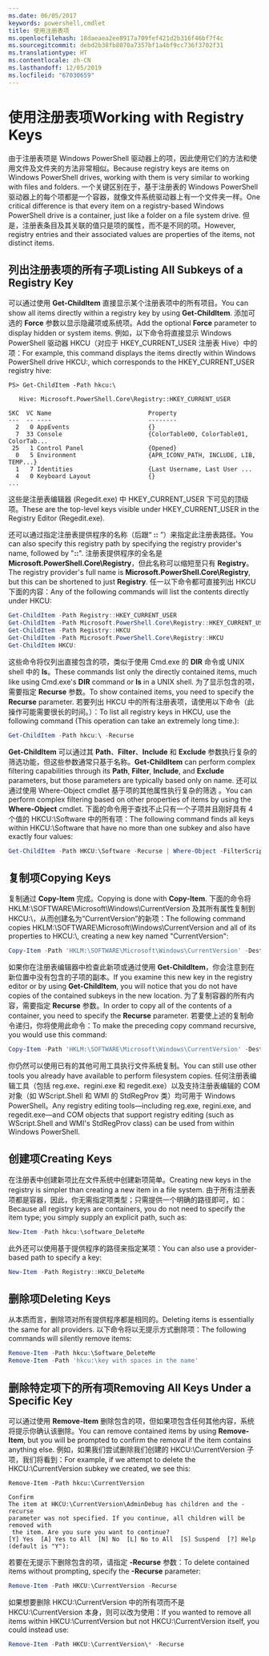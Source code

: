 ```yaml
---
ms.date: 06/05/2017
keywords: powershell,cmdlet
title: 使用注册表项
ms.openlocfilehash: 18daeaea2ee8917a709fef421d2b316f46bf7f4c
ms.sourcegitcommit: debd2b38fb8070a7357bf1a4bf9cc736f3702f31
ms.translationtype: HT
ms.contentlocale: zh-CN
ms.lasthandoff: 12/05/2019
ms.locfileid: "67030659"
---
```

# <a name="working-with-registry-keys"></a><span data-ttu-id="b9c34-103">使用注册表项</span><span class="sxs-lookup"><span data-stu-id="b9c34-103">Working with Registry Keys</span></span>

<span data-ttu-id="b9c34-104">由于注册表项是 Windows PowerShell 驱动器上的项，因此使用它们的方法和使用文件及文件夹的方法非常相似。</span><span class="sxs-lookup"><span data-stu-id="b9c34-104">Because registry keys are items on Windows PowerShell drives, working with them is very similar to working with files and folders.</span></span> <span data-ttu-id="b9c34-105">一个关键区别在于，基于注册表的 Windows PowerShell 驱动器上的每个项都是一个容器，就像文件系统驱动器上有一个文件夹一样。</span><span class="sxs-lookup"><span data-stu-id="b9c34-105">One critical difference is that every item on a registry-based Windows PowerShell drive is a container, just like a folder on a file system drive.</span></span> <span data-ttu-id="b9c34-106">但是，注册表条目及其关联的值只是项的属性，而不是不同的项。</span><span class="sxs-lookup"><span data-stu-id="b9c34-106">However, registry entries and their associated values are properties of the items, not distinct items.</span></span>

## <a name="listing-all-subkeys-of-a-registry-key"></a><span data-ttu-id="b9c34-107">列出注册表项的所有子项</span><span class="sxs-lookup"><span data-stu-id="b9c34-107">Listing All Subkeys of a Registry Key</span></span>

<span data-ttu-id="b9c34-108">可以通过使用 **Get-ChildItem** 直接显示某个注册表项中的所有项目。</span><span class="sxs-lookup"><span data-stu-id="b9c34-108">You can show all items directly within a registry key by using **Get-ChildItem**.</span></span> <span data-ttu-id="b9c34-109">添加可选的 **Force** 参数以显示隐藏项或系统项。</span><span class="sxs-lookup"><span data-stu-id="b9c34-109">Add the optional **Force** parameter to display hidden or system items.</span></span> <span data-ttu-id="b9c34-110">例如，以下命令将直接显示 Windows PowerShell 驱动器 HKCU（对应于 HKEY_CURRENT_USER 注册表 Hive）中的项：</span><span class="sxs-lookup"><span data-stu-id="b9c34-110">For example, this command displays the items directly within Windows PowerShell drive HKCU:, which corresponds to the HKEY_CURRENT_USER registry hive:</span></span>

```
PS> Get-ChildItem -Path hkcu:\

   Hive: Microsoft.PowerShell.Core\Registry::HKEY_CURRENT_USER

SKC  VC Name                           Property
---  -- ----                           --------
  2   0 AppEvents                      {}
  7  33 Console                        {ColorTable00, ColorTable01, ColorTab...
 25   1 Control Panel                  {Opened}
  0   5 Environment                    {APR_ICONV_PATH, INCLUDE, LIB, TEMP...}
  1   7 Identities                     {Last Username, Last User ...
  4   0 Keyboard Layout                {}
...
```

<span data-ttu-id="b9c34-111">这些是注册表编辑器 (Regedit.exe) 中 HKEY_CURRENT_USER 下可见的顶级项。</span><span class="sxs-lookup"><span data-stu-id="b9c34-111">These are the top-level keys visible under HKEY_CURRENT_USER in the Registry Editor (Regedit.exe).</span></span>

<span data-ttu-id="b9c34-112">还可以通过指定注册表提供程序的名称（后跟“ **::** ”）来指定此注册表路径。</span><span class="sxs-lookup"><span data-stu-id="b9c34-112">You can also specify this registry path by specifying the registry provider's name, followed by "**::**".</span></span> <span data-ttu-id="b9c34-113">注册表提供程序的全名是 **Microsoft.PowerShell.Core\\Registry**，但此名称可以缩短至只有 **Registry**。</span><span class="sxs-lookup"><span data-stu-id="b9c34-113">The registry provider's full name is **Microsoft.PowerShell.Core\\Registry**, but this can be shortened to just **Registry**.</span></span> <span data-ttu-id="b9c34-114">任一以下命令都可直接列出 HKCU 下面的内容：</span><span class="sxs-lookup"><span data-stu-id="b9c34-114">Any of the following commands will list the contents directly under HKCU:</span></span>

```powershell
Get-ChildItem -Path Registry::HKEY_CURRENT_USER
Get-ChildItem -Path Microsoft.PowerShell.Core\Registry::HKEY_CURRENT_USER
Get-ChildItem -Path Registry::HKCU
Get-ChildItem -Path Microsoft.PowerShell.Core\Registry::HKCU
Get-ChildItem HKCU:
```

<span data-ttu-id="b9c34-115">这些命令将仅列出直接包含的项，类似于使用 Cmd.exe 的 **DIR** 命令或 UNIX shell 中的 **ls**。</span><span class="sxs-lookup"><span data-stu-id="b9c34-115">These commands list only the directly contained items, much like using Cmd.exe's **DIR** command or **ls** in a UNIX shell.</span></span> <span data-ttu-id="b9c34-116">为了显示包含的项，需要指定 **Recurse** 参数。</span><span class="sxs-lookup"><span data-stu-id="b9c34-116">To show contained items, you need to specify the **Recurse** parameter.</span></span> <span data-ttu-id="b9c34-117">若要列出 HKCU 中的所有注册表项，请使用以下命令（此操作可能需要很长的时间。）：</span><span class="sxs-lookup"><span data-stu-id="b9c34-117">To list all registry keys in HKCU, use the following command (This operation can take an extremely long time.):</span></span>

```powershell
Get-ChildItem -Path hkcu:\ -Recurse
```

<span data-ttu-id="b9c34-118">**Get-ChildItem** 可以通过其 **Path**、**Filter**、**Include** 和 **Exclude** 参数执行复杂的筛选功能，但这些参数通常只基于名称。</span><span class="sxs-lookup"><span data-stu-id="b9c34-118">**Get-ChildItem** can perform complex filtering capabilities through its **Path**, **Filter**, **Include**, and **Exclude** parameters, but those parameters are typically based only on name.</span></span> <span data-ttu-id="b9c34-119">还可以通过使用 Where-Object cmdlet 基于项的其他属性执行复杂的筛选  。</span><span class="sxs-lookup"><span data-stu-id="b9c34-119">You can perform complex filtering based on other properties of items by using the **Where-Object** cmdlet.</span></span> <span data-ttu-id="b9c34-120">下面的命令用于查找不止只有一个子项并且刚好具有 4 个值的 HKCU:\\Software 中的所有项：</span><span class="sxs-lookup"><span data-stu-id="b9c34-120">The following command finds all keys within HKCU:\\Software that have no more than one subkey and also have exactly four values:</span></span>

```powershell
Get-ChildItem -Path HKCU:\Software -Recurse | Where-Object -FilterScript {($_.SubKeyCount -le 1) -and ($_.ValueCount -eq 4) }
```

## <a name="copying-keys"></a><span data-ttu-id="b9c34-121">复制项</span><span class="sxs-lookup"><span data-stu-id="b9c34-121">Copying Keys</span></span>

<span data-ttu-id="b9c34-122">复制通过 **Copy-Item** 完成。</span><span class="sxs-lookup"><span data-stu-id="b9c34-122">Copying is done with **Copy-Item**.</span></span> <span data-ttu-id="b9c34-123">下面的命令将 HKLM:\\SOFTWARE\\Microsoft\\Windows\\CurrentVersion 及其所有属性复制到 HKCU:\\，从而创建名为“CurrentVersion”的新项：</span><span class="sxs-lookup"><span data-stu-id="b9c34-123">The following command copies HKLM:\\SOFTWARE\\Microsoft\\Windows\\CurrentVersion and all of its properties to HKCU:\\, creating a new key named "CurrentVersion":</span></span>

```powershell
Copy-Item -Path 'HKLM:\SOFTWARE\Microsoft\Windows\CurrentVersion' -Destination hkcu:
```

<span data-ttu-id="b9c34-124">如果你在注册表编辑器中检查此新项或通过使用 **Get-ChildItem**，你会注意到在新位置中没有包含的子项的副本。</span><span class="sxs-lookup"><span data-stu-id="b9c34-124">If you examine this new key in the registry editor or by using **Get-ChildItem**, you will notice that you do not have copies of the contained subkeys in the new location.</span></span> <span data-ttu-id="b9c34-125">为了复制容器的所有内容，需要指定 **Recurse** 参数。</span><span class="sxs-lookup"><span data-stu-id="b9c34-125">In order to copy all of the contents of a container, you need to specify the **Recurse** parameter.</span></span> <span data-ttu-id="b9c34-126">若要使上述的复制命令递归，你将使用此命令：</span><span class="sxs-lookup"><span data-stu-id="b9c34-126">To make the preceding copy command recursive, you would use this command:</span></span>

```powershell
Copy-Item -Path 'HKLM:\SOFTWARE\Microsoft\Windows\CurrentVersion' -Destination hkcu: -Recurse
```

<span data-ttu-id="b9c34-127">你仍然可以使用已有的其他可用工具执行文件系统复制。</span><span class="sxs-lookup"><span data-stu-id="b9c34-127">You can still use other tools you already have available to perform filesystem copies.</span></span> <span data-ttu-id="b9c34-128">任何注册表编辑工具（包括 reg.exe、regini.exe 和 regedit.exe）以及支持注册表编辑的 COM 对象（如 WScript.Shell 和 WMI 的 StdRegProv 类）均可用于 Windows PowerShell。</span><span class="sxs-lookup"><span data-stu-id="b9c34-128">Any registry editing tools—including reg.exe, regini.exe, and regedit.exe—and COM objects that support registry editing (such as WScript.Shell and WMI's StdRegProv class) can be used from within Windows PowerShell.</span></span>

## <a name="creating-keys"></a><span data-ttu-id="b9c34-129">创建项</span><span class="sxs-lookup"><span data-stu-id="b9c34-129">Creating Keys</span></span>

<span data-ttu-id="b9c34-130">在注册表中创建新项比在文件系统中创建新项简单。</span><span class="sxs-lookup"><span data-stu-id="b9c34-130">Creating new keys in the registry is simpler than creating a new item in a file system.</span></span> <span data-ttu-id="b9c34-131">由于所有注册表项都是容器，因此，你无需指定项类型；只需提供一个明确的路径即可，如：</span><span class="sxs-lookup"><span data-stu-id="b9c34-131">Because all registry keys are containers, you do not need to specify the item type; you simply supply an explicit path, such as:</span></span>

```powershell
New-Item -Path hkcu:\software_DeleteMe
```

<span data-ttu-id="b9c34-132">此外还可以使用基于提供程序的路径来指定某项：</span><span class="sxs-lookup"><span data-stu-id="b9c34-132">You can also use a provider-based path to specify a key:</span></span>

```powershell
New-Item -Path Registry::HKCU_DeleteMe
```

## <a name="deleting-keys"></a><span data-ttu-id="b9c34-133">删除项</span><span class="sxs-lookup"><span data-stu-id="b9c34-133">Deleting Keys</span></span>

<span data-ttu-id="b9c34-134">从本质而言，删除项对所有提供程序都是相同的。</span><span class="sxs-lookup"><span data-stu-id="b9c34-134">Deleting items is essentially the same for all providers.</span></span> <span data-ttu-id="b9c34-135">以下命令将以无提示方式删除项：</span><span class="sxs-lookup"><span data-stu-id="b9c34-135">The following commands will silently remove items:</span></span>

```powershell
Remove-Item -Path hkcu:\Software_DeleteMe
Remove-Item -Path 'hkcu:\key with spaces in the name'
```

## <a name="removing-all-keys-under-a-specific-key"></a><span data-ttu-id="b9c34-136">删除特定项下的所有项</span><span class="sxs-lookup"><span data-stu-id="b9c34-136">Removing All Keys Under a Specific Key</span></span>

<span data-ttu-id="b9c34-137">可以通过使用 **Remove-Item** 删除包含的项，但如果项包含任何其他内容，系统将提示你确认该删除。</span><span class="sxs-lookup"><span data-stu-id="b9c34-137">You can remove contained items by using **Remove-Item**, but you will be prompted to confirm the removal if the item contains anything else.</span></span> <span data-ttu-id="b9c34-138">例如，如果我们尝试删除我们创建的 HKCU:\\CurrentVersion 子项，我们将看到：</span><span class="sxs-lookup"><span data-stu-id="b9c34-138">For example, if we attempt to delete the HKCU:\\CurrentVersion subkey we created, we see this:</span></span>

```
Remove-Item -Path hkcu:\CurrentVersion

Confirm
The item at HKCU:\CurrentVersion\AdminDebug has children and the -recurse
parameter was not specified. If you continue, all children will be removed with
 the item. Are you sure you want to continue?
[Y] Yes  [A] Yes to All  [N] No  [L] No to All  [S] Suspend  [?] Help
(default is "Y"):
```

<span data-ttu-id="b9c34-139">若要在无提示下删除包含的项，请指定 **-Recurse** 参数：</span><span class="sxs-lookup"><span data-stu-id="b9c34-139">To delete contained items without prompting, specify the **-Recurse** parameter:</span></span>

```powershell
Remove-Item -Path HKCU:\CurrentVersion -Recurse
```

<span data-ttu-id="b9c34-140">如果想要删除 HKCU:\\CurrentVersion 中的所有项而不是 HKCU:\\CurrentVersion 本身，则可以改为使用：</span><span class="sxs-lookup"><span data-stu-id="b9c34-140">If you wanted to remove all items within HKCU:\\CurrentVersion but not HKCU:\\CurrentVersion itself, you could instead use:</span></span>

```powershell
Remove-Item -Path HKCU:\CurrentVersion\* -Recurse
```
